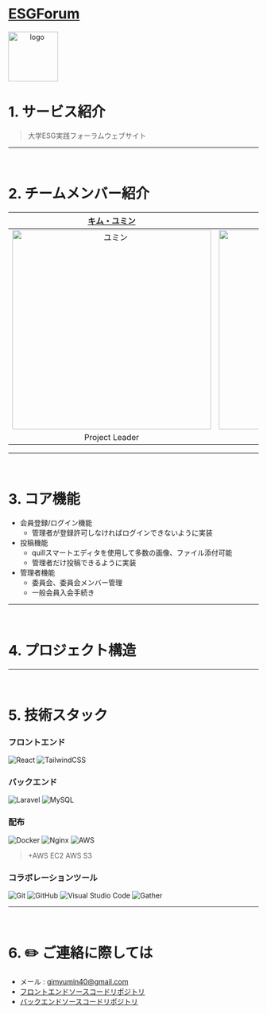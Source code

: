 # [ESGForum](http://15.165.129.233/)

<div align="center" style="display:flex;">
    <img src="https://github.com/ESGForumWebSiteDev/project_ESGForumWebSiteDev_main-deployment-repo/assets/55650732/248f935f-a82f-44a3-bda5-50a8681b8681" width="100" alt="logo"/>
</div>


# 1. サービス紹介
> 大学ESG実践フォーラムウェブサイト
---
<br>

# 2. チームメンバー紹介
|                                         [キム・ユミン](https://github.com/yuminn-k)                                          |                                         [イ・ジェイル](https://github.com/Jaeil-Lee)                                          |                                         [カン・ジュウォン](https://github.com/Z00One)                                          |                                         [イ・ジュヒョン](https://github.com/d556f8)                                    
| :--------------------------------------------------------------------------------------: | :--------------------------------------------------------------------------------------: | :--------------------------------------------------------------------------------------: | :-------------------------------------------------------------------------------------: |
| <img src="https://avatars.githubusercontent.com/u/55650732?v=4" width=400px alt="ユミン"/> | <img src="https://avatars.githubusercontent.com/u/108773192?v=4" width=400px alt="ジェイル"> | <img src="https://avatars.githubusercontent.com/u/102473964?v=4" width=400px alt="ジュウォン"/> | <img src="https://avatars.githubusercontent.com/u/64972038?v=4" width=400px alt="ジュヒョン"/> | 
|                       Project Leader                        |                            Frontend                            |                            Full-Stack                            |                          Full-Stack                          
---
<br>

# 3. コア機能
- 会員登録/ログイン機能
  - 管理者が登録許可しなければログインできないように実装
- 投稿機能
  - quillスマートエディタを使用して多数の画像、ファイル添付可能
  - 管理者だけ投稿できるように実装
- 管理者機能
  - 委員会、委員会メンバー管理
  - 一般会員入会手続き

---
<br>

# 4. プロジェクト構造

---
<br>

# 5. 技術スタック

### フロントエンド
![React](https://img.shields.io/badge/react-%2320232a.svg?style=for-the-badge&logo=react&logoColor=%2361DAFB)
![TailwindCSS](https://img.shields.io/badge/tailwindcss-%2338B2AC.svg?style=for-the-badge&logo=tailwind-css&logoColor=white)

### バックエンド
![Laravel](https://img.shields.io/badge/laravel-%23FF2D20.svg?style=for-the-badge&logo=laravel&logoColor=white)
![MySQL](https://img.shields.io/badge/mysql-%2300f.svg?style=for-the-badge&logo=mysql&logoColor=white)

### 配布
![Docker](https://img.shields.io/badge/docker-%230db7ed.svg?style=for-the-badge&logo=docker&logoColor=white)
![Nginx](https://img.shields.io/badge/nginx-%23009639.svg?style=for-the-badge&logo=nginx&logoColor=white)
![AWS](https://img.shields.io/badge/AWS-%23FF9900.svg?style=for-the-badge&logo=amazon-aws&logoColor=white)
> +AWS EC2
> AWS S3

### コラボレーションツール
![Git](https://img.shields.io/badge/git-%23F05033.svg?style=for-the-badge&logo=git&logoColor=white)
![GitHub](https://img.shields.io/badge/github-%23121011.svg?style=for-the-badge&logo=github&logoColor=white)
![Visual Studio Code](https://img.shields.io/badge/Visual%20Studio%20Code-0078d7.svg?style=for-the-badge&logo=visual-studio-code&logoColor=white)
![Gather](https://img.shields.io/badge/gather-%23007ACC.svg?style=for-the-badge&logo=ros&logoColor=white)

---
<br>

# 6. :pencil2: ご連絡に際しては
- メール : [gimyumin40@gmail.com](mailto:gimyumin40@gmail.com)
- [フロントエンドソースコードリポジトリ](https://github.com/ESGForumWebSiteDev/project_ESGForumWebSiteDev_react-deployment-repo)
- [バックエンドソースコードリポジトリ](https://github.com/ESGForumWebSiteDev/project_ESGForumWebSiteDev_laravel-deployment-repo)
